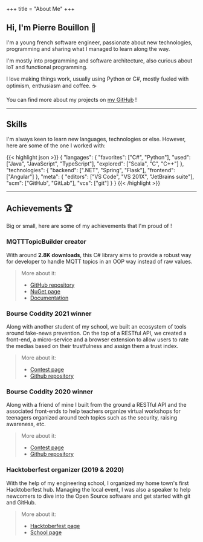 +++
title = "About Me"
+++

## Hi, I'm Pierre Bouillon 👋

I'm a young french software engineer, passionate about new technologies,
programming and sharing what I managed to learn along the way.

I'm mostly into programming and software architecture, also curious
about IoT and functional programming.

I love making things work, usually using Python or C#, mostly fueled with
optimism, enthusiasm and coffee. ☕

You can find more about my projects on [my GitHub](https://github.com/pbouillon) !

---

## Skills

I'm always keen to learn new languages, technologies or else. However, here
are some of the one I worked with:

{{< highlight json >}}
{
    "langages": {
        "favorites": ["C#", "Python"],
        "used": ["Java", "JavaScript", "TypeScript"],
        "explored": ["Scala", "C", "C++"]
    },
    "technologies": {
        "backend": [".NET", "Spring", "Flask"],
        "frontend": ["Angular"]
    },
    "meta": {
        "editors": ["VS Code", "VS 201X", "JetBrains suite"],
        "scm": ["GitHub", "GitLab"],
        "vcs": ["git"]
    }
}
{{< /highlight >}}

---

## Achievements 🏆

Big or small, here are some of my achievements that I'm proud of !

### MQTTTopicBuilder creator

With around **2.8K downloads**, this C# library aims to provide a robust way for
developer to handle MQTT topics in an OOP way instead of raw values.

> More about it:
>
> - [GitHub repository](https://github.com/pBouillon/mqtttopicbuilder)
> - [NuGet page](https://www.nuget.org/packages/MqttTopicBuilder/)
> - [Documentation](https://pbouillon.gitbook.io/mqtttopicbuilder/)

### Bourse Coddity 2021 winner

Along with another student of my school, we built an ecosystem of tools around
fake-news prevention. On the top of a RESTful API, we created a front-end,
a micro-service and a browser extension to allow users to rate the medias
based on their trustfulness and assign them a trust index.

> More about it:
>
> - [Contest page](https://bourse.coddity.com/)
> - [Github repository](https://github.com/pbouillon/shepherd)

### Bourse Coddity 2020 winner

Along with a friend of mine I built from the ground a
RESTful API and the associated front-ends to help teachers organize virtual
workshops for teenagers organized around tech topics such as the security,
raising awareness, etc.

> More about it:
>
> - [Contest page](https://bourse.coddity.com/)
> - [Github repository](https://github.com/pBouillon?tab=repositories&q=intechnet)

### Hacktoberfest organizer (2019 & 2020)

With the help of my engineering school, I organized my home town's first
Hacktoberfest hub. Managing the local event, I was also a speaker to help
newcomers to dive into the Open Source software and get started with git and
GitHub.

> More about it:
>
> - [Hacktoberfest page](https://hacktoberfest.digitalocean.com/)
> - [School page](https://telecomnancy.univ-lorraine.fr/open-source)
